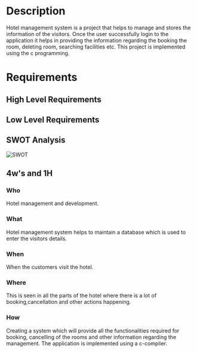 # Description
Hotel management system is a project that helps to manage and stores the information of the visitors. Once the user successfully login to the application it helps in providing the information regarding the booking the room, deleting room, searching facilities etc. This project is implemented using the c programming. 

# Requirements

## High Level Requirements


## Low Level Requirements


## SWOT Analysis

![SWOT](https://user-images.githubusercontent.com/98875082/153245274-870bb6ef-b87d-4f87-a076-c18ca25c7f49.png)


## 4w's and 1H
### Who
Hotel management and development.
### What
Hotel management system helps to maintain a database which is used to enter the visitors details. 
### When
When the customers visit the hotel.
### Where
This is seen in all the parts of the hotel where there is a lot of booking,cancellation and other actions happening.
### How
Creating a system which will provide all the functionalities required for booking, cancelling of the rooms and other information regarding the management. The application is implemented using a c-complier.

